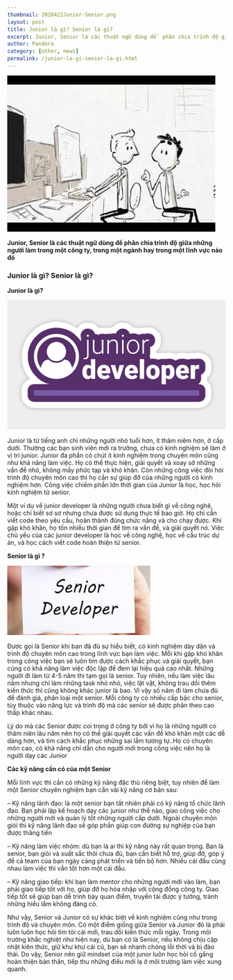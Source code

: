 ```yaml
---
thumbnail: 2020422Junior-Senior.png
layout: post
title: Junior là gì? Senior là gì?
excerpt: Junior, Senior là các thuật ngữ dùng để  phân chia trình độ giữa những người làm trong một công ty, trong một ngành hay trong một lĩnh vực nào đó.
author: Pandora
category: [other, news]
permalink: /junior-la-gi-senior-la-gi.html
---
```


![title](../assets/images/2020422JvsS.jpg)

**Junior, Senior là các thuật ngữ dùng để  phân chia trình độ giữa những người làm trong một công ty, trong một ngành hay trong một lĩnh vực nào đó**

<h3 style="font-weight: bold;">Junior là gì? Senior là gì?</h3>

**Junior là gì?**

![junior](../assets/images/2020422Junior.jpg)

Junior là từ tiếng anh chỉ những người nhỏ tuổi hơn, ít thâm niêm hơn, ở cấp dưới. Thường các bạn sinh viên mới ra trường, chưa có kinh nghiệm sẽ làm ở vị trí junior. Junior đa phần có chút ít kinh nghiệm trong chuyên môn cũng như khả năng làm việc. Họ có thể thực hiện, giải quyết và xoay sở những vấn đề nhỏ, không mấy phức tạp và khó khăn. Còn những công việc đòi hỏi trình độ chuyên môn cao thì họ cần sự giúp đỡ của những người có kinh nghiệm hơn.  Công việc chiếm phần lớn thời gian của Junior là học, học hỏi kinh nghiệm từ senior.

Một ví dụ về junior developer là những người chưa biết gì về công nghê, hoặc chỉ biết sơ sơ nhưng chưa được sử dụng thực tế bao giờ. Họ chỉ cần viết code theo yêu cầu, hoàn thành đúng chức năng và cho chạy được. Khi gặp khó khăn, họ tốn nhiều thời gian để tìm ra vấn đề, và giải quyết nó. Việc chủ yếu của các junior developer là học về công nghệ, học về cấu trúc dự án, và học cách viết code hoàn thiện từ senior.

**Senior là gì ?**

![senior](../assets/images/2020422Senior.jpg)

Được gọi là Senior khi bạn đã đủ sự hiểu biết, có kinh nghiệm dày dặn và trình độ chuyên môn cao trong lĩnh vực bạn làm việc. Mỗi khi gặp khó khăn trong công việc bạn sẽ luôn tìm được cách khắc phục và giải quyết, bạn cũng có khả năng làm việc độc lập để đem lại hiệu quả cao nhất. Những người đi làm từ 4-5 năm thì tạm gọi là senior. Tuy nhiên, nếu làm việc lâu năm nhưng chỉ làm những task nhỏ nhỏ, việc lặt vặt, không trau dồi thêm kiến thức thì cũng không khác junior là bao. Vì vậy số năm đi làm chưa đủ để đánh giá, phân loại một senior. Mỗi công ty có nhiều cấp bậc cho senior, tùy thuộc vào năng lực và trình độ mà các senior sẽ được phân theo cao thấp khác nhau.

Lý do mà các Senior được coi trọng ở công ty bởi vì họ là những người có thâm niên lâu năm nên họ có thể giải quyết các vấn đề khó khăn một các dễ dàng hơn, và tìm cách khắc phục những sai lầm tương tự..Họ có chuyên môn cao, có khả năng chỉ dẫn cho người mới trong công việc nên họ là người dạy các Junior

**Các kỹ năng cần có của một Senior**

Mỗi lĩnh vực thì cần có những kỹ năng đặc thù riêng biệt, tuy nhiên để làm một Senior chuyên nghiệm bạn cần vài kỹ năng cơ bản sau:

– Kỹ năng lãnh đạo: là một senior bạn tất nhiên phải có kỹ năng tổ chức lãnh đạo. Bạn phải lập kế hoạch dạy các junior như thế nào, giao công việc cho những người mới và quản lý tốt những người cấp dưới. Ngoài chuyên môn giỏi thì kỹ năng lãnh đạo sẽ góp phần giúp con đường sự nghiệp của bạn được thăng tiến

– Kỹ năng làm việc nhóm: dù bạn là ai thì kỹ năng này rất quan trọng. Bạn là senior, bạn giỏi và xuất sắc thôi chưa đủ, bạn cần biết hỗ trợ, giúp đỡ, góp ý để cả team của bạn ngày càng phát triển và tiến bộ hơn. Nhiều cái đầu cùng nhau làm việc thì vẫn tốt hơn một cái đầu.

– Kỹ năng giao tiếp: khi bạn làm mentor cho những người mới vào làm, bạn phải giao tiếp tốt với họ, giúp đỡ họ hòa nhập với cộng đồng công ty. Giao tiếp tốt sẽ giúp bạn dễ trình bày quan điểm, truyền tải được ý tưởng, tránh những hiểu lầm không đáng có.

Như vậy, Senior và Junior có sự khác biệt về kinh nghiệm cũng như trong trình độ và chuyên môn. Có một điểm giống giữa Senior và Junior đó là phải luôn luôn học hỏi tìm tòi cái mới, trau dồi kiến thức mỗi ngày. Trong môi trường khắc nghiệt như hiện nay, dù bạn có là Senior, nếu không chịu cập nhật kiên thức, giữ khư khư cái cũ, bạn sẽ nhanh chóng lỗi thời và bị đào thải. Do vậy, Senior nên giữ mindset của một junor luôn học hỏi cố gắng hoàn thiện bản thân, tiếp thu những điều mới lạ ở môi trường làm việc xung quanh.